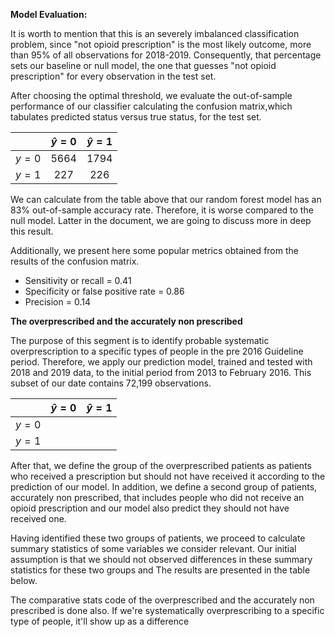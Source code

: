

**Model Evaluation:** 

It is worth to mention that this is an severely imbalanced classification problem, since "not opioid prescription" is the most likely outcome, more than 95% of all observations for 2018-2019. Consequently, that percentage sets our baseline or null model, the one that guesses "not opioid prescription" for every observation in the test set.

After choosing the optimal threshold, we evaluate the out-of-sample performance of our classifier calculating the confusion matrix,which tabulates predicted status versus true status, for the test set.

|       |$\hat y=0$|$\hat y=1$  |   
| ----- |:------:|:------:| 
|$y=0$	|  5664  |    1794|
|$y=1$  |  227   |   226  |

We can calculate from the table above that our random forest model has an 83% out-of-sample accuracy rate. Therefore, it is worse compared to the null model. Latter in the document, we are going to discuss more in deep this result.

Additionally, we present here some popular metrics obtained from the results of the confusion matrix. 

* Sensitivity or recall = 0.41
* Specificity or false positive rate = 0.86
* Precision = 0.14

**The overprescribed and the accurately non prescribed**

The purpose of this segment is to identify probable systematic overprescription to a specific types of people in the pre 2016 Guideline period. Therefore, we apply our prediction model, trained and tested with 2018 and 2019 data, to the initial period from 2013 to February 2016. This subset of our date contains 72,199 observations.

|       |$\hat y=0$|$\hat y=1$  |   
| ----- |:------:|:------:| 
|$y=0$	|    |    |
|$y=1$  |    |     |

After that, we define the group of the overprescribed patients as patients who received a prescription but should not have received it according to the prediction of our model. In addition, we define a second group of patients, accurately non prescribed, that includes people who did not receive an opioid prescription and our model also predict they should not have received one.

Having identified these two groups of patients, we proceed to calculate summary statistics of some variables we consider relevant. Our initial assumption is that we should not observed differences in these summary statistics for these two groups and The results are presented in the table below.






The comparative stats code of the overprescribed and the accurately non prescribed is done also. 
If we're systematically overprescribing to a specific type of people, it'll show up as a difference



